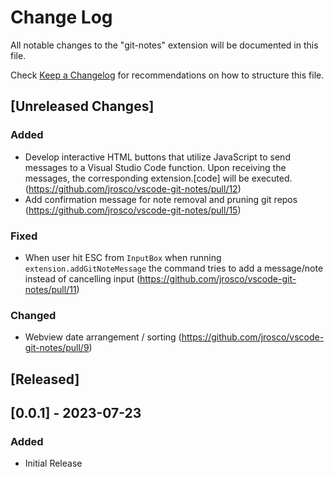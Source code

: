# Change Log

All notable changes to the "git-notes" extension will be documented in this file.

Check [Keep a Changelog](http://keepachangelog.com/) for recommendations on how to structure this file.

## [Unreleased Changes]

### Added

- Develop interactive HTML buttons that utilize JavaScript to send messages to a Visual Studio Code function. Upon receiving the messages, the corresponding extension.[code] will be executed. (<https://github.com/jrosco/vscode-git-notes/pull/12>)
- Add confirmation message for note removal and pruning git repos (<https://github.com/jrosco/vscode-git-notes/pull/15>)

### Fixed

- When user hit ESC from `InputBox` when running `extension.addGitNoteMessage` the command tries to add a message/note instead of cancelling input (<https://github.com/jrosco/vscode-git-notes/pull/11>)

### Changed

- Webview date arrangement / sorting (<https://github.com/jrosco/vscode-git-notes/pull/9>)

## [Released]

## [0.0.1] - 2023-07-23

### Added

- Initial Release